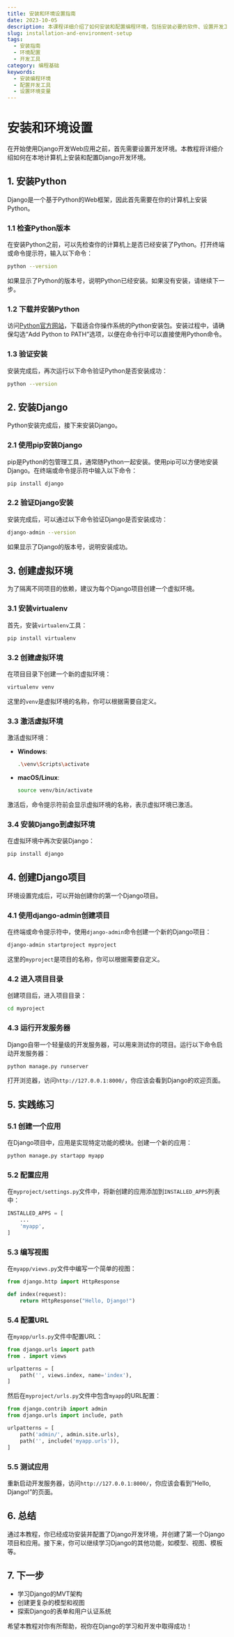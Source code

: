 ```yaml
---
title: 安装和环境设置指南
date: 2023-10-05
description: 本课程详细介绍了如何安装和配置编程环境，包括安装必要的软件、设置开发工具和配置环境变量。
slug: installation-and-environment-setup
tags:
  - 安装指南
  - 环境配置
  - 开发工具
category: 编程基础
keywords:
  - 安装编程环境
  - 配置开发工具
  - 设置环境变量
---
```


# 安装和环境设置

在开始使用Django开发Web应用之前，首先需要设置开发环境。本教程将详细介绍如何在本地计算机上安装和配置Django开发环境。

## 1. 安装Python

Django是一个基于Python的Web框架，因此首先需要在你的计算机上安装Python。

### 1.1 检查Python版本

在安装Python之前，可以先检查你的计算机上是否已经安装了Python。打开终端或命令提示符，输入以下命令：

```bash
python --version
```

如果显示了Python的版本号，说明Python已经安装。如果没有安装，请继续下一步。

### 1.2 下载并安装Python

访问[Python官方网站](https://www.python.org/downloads/)，下载适合你操作系统的Python安装包。安装过程中，请确保勾选“Add Python to PATH”选项，以便在命令行中可以直接使用Python命令。

### 1.3 验证安装

安装完成后，再次运行以下命令验证Python是否安装成功：

```bash
python --version
```

## 2. 安装Django

Python安装完成后，接下来安装Django。

### 2.1 使用pip安装Django

pip是Python的包管理工具，通常随Python一起安装。使用pip可以方便地安装Django。在终端或命令提示符中输入以下命令：

```bash
pip install django
```

### 2.2 验证Django安装

安装完成后，可以通过以下命令验证Django是否安装成功：

```bash
django-admin --version
```

如果显示了Django的版本号，说明安装成功。

## 3. 创建虚拟环境

为了隔离不同项目的依赖，建议为每个Django项目创建一个虚拟环境。

### 3.1 安装virtualenv

首先，安装`virtualenv`工具：

```bash
pip install virtualenv
```

### 3.2 创建虚拟环境

在项目目录下创建一个新的虚拟环境：

```bash
virtualenv venv
```

这里的`venv`是虚拟环境的名称，你可以根据需要自定义。

### 3.3 激活虚拟环境

激活虚拟环境：

- **Windows**:

  ```bash
  .\venv\Scripts\activate
  ```

- **macOS/Linux**:

  ```bash
  source venv/bin/activate
  ```

激活后，命令提示符前会显示虚拟环境的名称，表示虚拟环境已激活。

### 3.4 安装Django到虚拟环境

在虚拟环境中再次安装Django：

```bash
pip install django
```

## 4. 创建Django项目

环境设置完成后，可以开始创建你的第一个Django项目。

### 4.1 使用django-admin创建项目

在终端或命令提示符中，使用`django-admin`命令创建一个新的Django项目：

```bash
django-admin startproject myproject
```

这里的`myproject`是项目的名称，你可以根据需要自定义。

### 4.2 进入项目目录

创建项目后，进入项目目录：

```bash
cd myproject
```

### 4.3 运行开发服务器

Django自带一个轻量级的开发服务器，可以用来测试你的项目。运行以下命令启动开发服务器：

```bash
python manage.py runserver
```

打开浏览器，访问`http://127.0.0.1:8000/`，你应该会看到Django的欢迎页面。

## 5. 实践练习

### 5.1 创建一个应用

在Django项目中，应用是实现特定功能的模块。创建一个新的应用：

```bash
python manage.py startapp myapp
```

### 5.2 配置应用

在`myproject/settings.py`文件中，将新创建的应用添加到`INSTALLED_APPS`列表中：

```python
INSTALLED_APPS = [
    ...
    'myapp',
]
```

### 5.3 编写视图

在`myapp/views.py`文件中编写一个简单的视图：

```python
from django.http import HttpResponse

def index(request):
    return HttpResponse("Hello, Django!")
```

### 5.4 配置URL

在`myapp/urls.py`文件中配置URL：

```python
from django.urls import path
from . import views

urlpatterns = [
    path('', views.index, name='index'),
]
```

然后在`myproject/urls.py`文件中包含`myapp`的URL配置：

```python
from django.contrib import admin
from django.urls import include, path

urlpatterns = [
    path('admin/', admin.site.urls),
    path('', include('myapp.urls')),
]
```

### 5.5 测试应用

重新启动开发服务器，访问`http://127.0.0.1:8000/`，你应该会看到“Hello, Django!”的页面。

## 6. 总结

通过本教程，你已经成功安装并配置了Django开发环境，并创建了第一个Django项目和应用。接下来，你可以继续学习Django的其他功能，如模型、视图、模板等。

## 7. 下一步

- 学习Django的MVT架构
- 创建更复杂的模型和视图
- 探索Django的表单和用户认证系统

希望本教程对你有所帮助，祝你在Django的学习和开发中取得成功！